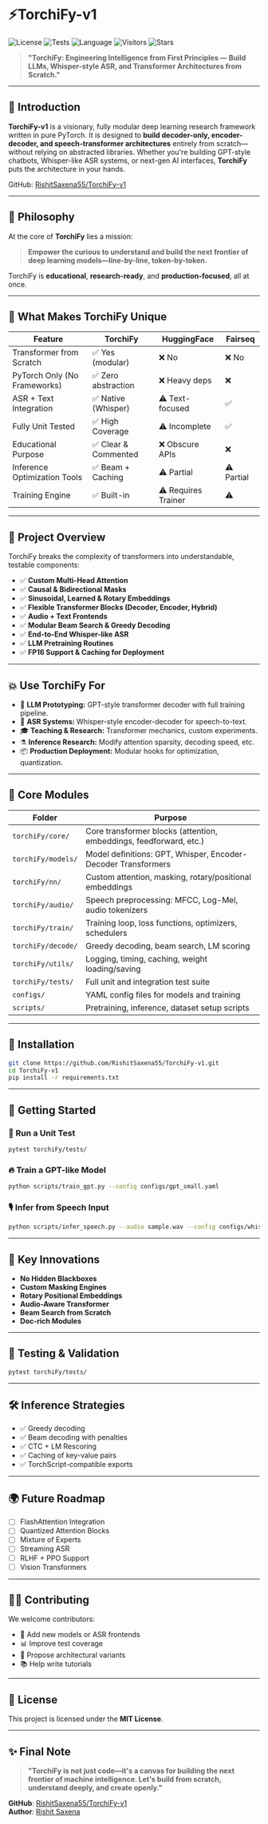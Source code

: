 # ⚡️TorchiFy-v1

![License](https://img.shields.io/github/license/RishitSaxena55/TorchiFy-v1)
![Tests](https://img.shields.io/badge/tests-passing-brightgreen)
![Language](https://img.shields.io/badge/python-3.10+-blue)
![Visitors](https://komarev.com/ghpvc/?username=RishitSaxena55&color=blue)
![Stars](https://img.shields.io/github/stars/RishitSaxena55/TorchiFy-v1?style=social)

> **"TorchiFy: Engineering Intelligence from First Principles — Build LLMs, Whisper-style ASR, and Transformer Architectures from Scratch."**

---

## 🚀 Introduction

**TorchiFy-v1** is a visionary, fully modular deep learning research framework written in pure PyTorch. It is designed to **build decoder-only, encoder-decoder, and speech-transformer architectures** entirely from scratch—without relying on abstracted libraries. Whether you're building GPT-style chatbots, Whisper-like ASR systems, or next-gen AI interfaces, **TorchiFy** puts the architecture in your hands.

GitHub: [RishitSaxena55/TorchiFy-v1](https://github.com/RishitSaxena55/TorchiFy-v1)

---

## 🌌 Philosophy

At the core of **TorchiFy** lies a mission:  
> **Empower the curious to understand and build the next frontier of deep learning models—line-by-line, token-by-token.**

TorchiFy is **educational**, **research-ready**, and **production-focused**, all at once.

---

## 🧠 What Makes TorchiFy Unique

| Feature                        | TorchiFy              | HuggingFace     | Fairseq        |
| ----------------------------- | --------------------- | --------------- | -------------- |
| Transformer from Scratch      | ✅ Yes (modular)       | ❌ No            | ❌ No           |
| PyTorch Only (No Frameworks)  | ✅ Zero abstraction    | ❌ Heavy deps    | ❌              |
| ASR + Text Integration        | ✅ Native (Whisper)    | ⚠️ Text-focused  | ✅              |
| Fully Unit Tested             | ✅ High Coverage       | ⚠️ Incomplete    | ✅              |
| Educational Purpose           | ✅ Clear & Commented   | ❌ Obscure APIs  | ❌              |
| Inference Optimization Tools  | ✅ Beam + Caching      | ⚠️ Partial       | ⚠️ Partial      |
| Training Engine               | ✅ Built-in            | ⚠️ Requires Trainer | ⚠️              |

---

## 🧭 Project Overview

TorchiFy breaks the complexity of transformers into understandable, testable components:

- ✅ **Custom Multi-Head Attention**
- ✅ **Causal & Bidirectional Masks**
- ✅ **Sinusoidal, Learned & Rotary Embeddings**
- ✅ **Flexible Transformer Blocks (Decoder, Encoder, Hybrid)**
- ✅ **Audio + Text Frontends**
- ✅ **Modular Beam Search & Greedy Decoding**
- ✅ **End-to-End Whisper-like ASR**
- ✅ **LLM Pretraining Routines**
- ✅ **FP16 Support & Caching for Deployment**

---

## 💥 Use TorchiFy For

- 💬 **LLM Prototyping:** GPT-style transformer decoder with full training pipeline.
- 🧠 **ASR Systems:** Whisper-style encoder-decoder for speech-to-text.
- 🎓 **Teaching & Research:** Transformer mechanics, custom experiments.
- ⚗️ **Inference Research:** Modify attention sparsity, decoding speed, etc.
- 📦 **Production Deployment:** Modular hooks for optimization, quantization.

---

## 🧬 Core Modules

| Folder             | Purpose                                                                 |
| ------------------| ------------------------------------------------------------------------ |
| `torchiFy/core/`   | Core transformer blocks (attention, embeddings, feedforward, etc.)     |
| `torchiFy/models/` | Model definitions: GPT, Whisper, Encoder-Decoder Transformers          |
| `torchiFy/nn/`     | Custom attention, masking, rotary/positional embeddings                |
| `torchiFy/audio/`  | Speech preprocessing: MFCC, Log-Mel, audio tokenizers                  |
| `torchiFy/train/`  | Training loop, loss functions, optimizers, schedulers                  |
| `torchiFy/decode/` | Greedy decoding, beam search, LM scoring                               |
| `torchiFy/utils/`  | Logging, timing, caching, weight loading/saving                        |
| `torchiFy/tests/`  | Full unit and integration test suite                                   |
| `configs/`         | YAML config files for models and training                              |
| `scripts/`         | Pretraining, inference, dataset setup scripts                          |

---

## 🔧 Installation

```bash
git clone https://github.com/RishitSaxena55/TorchiFy-v1.git
cd TorchiFy-v1
pip install -r requirements.txt
```

---

## 🚦 Getting Started

### 🧪 Run a Unit Test
```bash
pytest torchiFy/tests/
```

### 🔥 Train a GPT-like Model
```bash
python scripts/train_gpt.py --config configs/gpt_small.yaml
```

### 🎙️ Infer from Speech Input
```bash
python scripts/infer_speech.py --audio sample.wav --config configs/whisper_base.yaml
```

---

## 🧠 Key Innovations

- **No Hidden Blackboxes**
- **Custom Masking Engines**
- **Rotary Positional Embeddings**
- **Audio-Aware Transformer**
- **Beam Search from Scratch**
- **Doc-rich Modules**

---

## 🧪 Testing & Validation

```bash
pytest torchiFy/tests/
```

---

## 🛠️ Inference Strategies

- ✅ Greedy decoding
- ✅ Beam decoding with penalties
- ✅ CTC + LM Rescoring
- ✅ Caching of key-value pairs
- ✅ TorchScript-compatible exports

---

## 🌍 Future Roadmap

- [ ] FlashAttention Integration
- [ ] Quantized Attention Blocks
- [ ] Mixture of Experts
- [ ] Streaming ASR
- [ ] RLHF + PPO Support
- [ ] Vision Transformers

---

## 🧑‍💻 Contributing

We welcome contributors:

- 🔁 Add new models or ASR frontends
- 📊 Improve test coverage
- 🧠 Propose architectural variants
- 📚 Help write tutorials

---

## 📜 License

This project is licensed under the **MIT License**.

---

## ✨ Final Note

> **"TorchiFy is not just code—it's a canvas for building the next frontier of machine intelligence. Let's build from scratch, understand deeply, and create openly."**

**GitHub**: [RishitSaxena55/TorchiFy-v1](https://github.com/RishitSaxena55/TorchiFy-v1)  
**Author**: [Rishit Saxena](https://www.linkedin.com/in/rishit-saxena-12922531b/)
